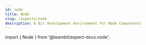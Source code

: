 ```yaml
---
id: node
title: Node
slug: /aspects/node
description: A Bit development environment for Node Components
---
```


import { Node } from '@teambit/aspect-docs.node';

<Node />
